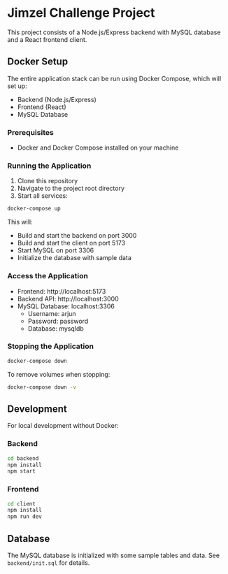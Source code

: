 # Jimzel Challenge Project

This project consists of a Node.js/Express backend with MySQL database and a React frontend client.

## Docker Setup

The entire application stack can be run using Docker Compose, which will set up:
- Backend (Node.js/Express)
- Frontend (React)
- MySQL Database

### Prerequisites

- Docker and Docker Compose installed on your machine

### Running the Application

1. Clone this repository
2. Navigate to the project root directory
3. Start all services:

```bash
docker-compose up
```

This will:
- Build and start the backend on port 3000
- Build and start the client on port 5173
- Start MySQL on port 3306
- Initialize the database with sample data

### Access the Application

- Frontend: http://localhost:5173
- Backend API: http://localhost:3000
- MySQL Database: localhost:3306
  - Username: arjun
  - Password: password
  - Database: mysqldb

### Stopping the Application

```bash
docker-compose down
```

To remove volumes when stopping:

```bash
docker-compose down -v
```

## Development

For local development without Docker:

### Backend

```bash
cd backend
npm install
npm start
```

### Frontend

```bash
cd client
npm install
npm run dev
```

## Database

The MySQL database is initialized with some sample tables and data. See `backend/init.sql` for details.